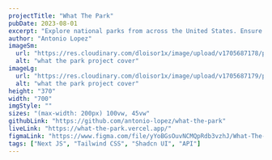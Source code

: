 ```yaml
---
projectTitle: "What The Park"
pubDate: 2023-08-01
excerpt: "Explore national parks from across the United States. Ensure a seamless and stress-free journey to your destination by viewing general park information, weather conditions, and ways of getting there."
author: "Antonio Lopez"
imageSm:
  url: "https://res.cloudinary.com/dloisor1x/image/upload/v1705687178/portfolio/what-the-park/what-the-park-cover-700w_uxsu2g.webp"
  alt: "what the park project cover"
imageLg:
  url: "https://res.cloudinary.com/dloisor1x/image/upload/v1705687179/portfolio/what-the-park/what-the-park-cover-1000w_vwgfiw.webp"
  alt: "what the park project cover"
height: "370"
width: "700"
imgStyle: ""
sizes: "(max-width: 200px) 100vw, 45vw"
githubLink: "https://github.com/antonio-lopez/what-the-park"
liveLink: "https://what-the-park.vercel.app/"
figmaLink: "https://www.figma.com/file/yYoBGsOuvNCMQpRdb3vzhJ/What-The-Park?type=design&mode=design&t=PoMywHtsQC8y7Bm4-1"
tags: ["Next JS", "Tailwind CSS", "Shadcn UI", "API"]
---
```

